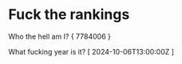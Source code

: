 # Fuck the rankings

Who the hell am I?
{ 7784006 }

What fucking year is it?
[ 2024-10-06T13:00:00Z ]
